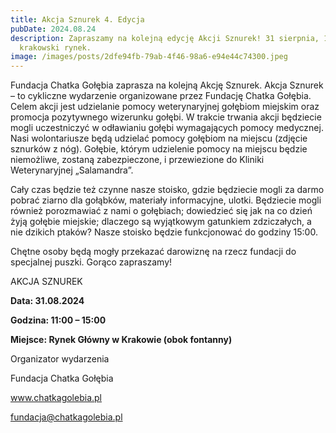 ```yaml
---
title: Akcja Sznurek 4. Edycja
pubDate: 2024.08.24
description: Zapraszamy na kolejną edycję Akcji Sznurek! 31 sierpnia, 11:00,
  krakowski rynek.
image: /images/posts/2dfe94fb-79ab-4f46-98a6-e94e44c74300.jpeg
---
```


Fundacja Chatka Gołębia zaprasza na kolejną Akcję Sznurek.
Akcja Sznurek – to cykliczne wydarzenie organizowane przez Fundację Chatka Gołębia.
Celem akcji jest udzielanie pomocy weterynaryjnej gołębiom miejskim oraz promocja pozytywnego wizerunku gołębi.
W trakcie trwania akcji będziecie mogli uczestniczyć w odławianiu gołębi wymagających pomocy medycznej. Nasi wolontariusze będą udzielać pomocy gołębiom na miejscu (zdjęcie sznurków z nóg). Gołębie, którym udzielenie pomocy na miejscu będzie niemożliwe, zostaną zabezpieczone, i przewiezione do Kliniki Weterynaryjnej „Salamandra”.

Cały czas będzie też czynne nasze stoisko, gdzie będziecie mogli za darmo pobrać ziarno dla gołąbków, materiały informacyjne, ulotki. Będziecie mogli również porozmawiać z nami o gołębiach; dowiedzieć się jak na co dzień żyją gołębie miejskie; dlaczego są wyjątkowym gatunkiem zdziczałych, a nie dzikich ptaków?
Nasze stoisko będzie funkcjonować do godziny 15:00.

Chętne osoby będą mogły przekazać darowiznę na rzecz fundacji do specjalnej puszki. Gorąco zapraszamy!

AKCJA SZNUREK

**Data: 31.08.2024**

**Godzina: 11:00 – 15:00**

**Miejsce: Rynek Główny w Krakowie (obok fontanny)**

Organizator wydarzenia

Fundacja Chatka Gołębia

www.chatkagolebia.pl

fundacja@chatkagolebia.pl

